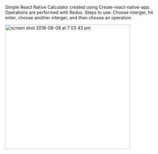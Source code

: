 Simple React Native Calculator created using Create-react-native-app.
Operations are performed with Redux.
Steps to use:
Choose interger, hit enter, choose another interger, and then choose an operation.

<img width="402" alt="screen shot 2018-08-08 at 7 03 43 pm" src="https://user-images.githubusercontent.com/38300070/43870601-fd6e4504-9b3d-11e8-865d-fb6db0d46774.png">
